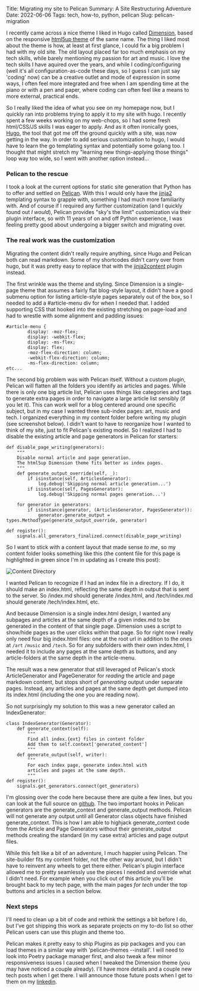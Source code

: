 Title: Migrating my site to Pelican
Summary: A Site Restructuring Adventure
Date: 2022-06-06
Tags: tech, how-to, python, pelican
Slug: pelican-migration

I recently came across a nice theme I liked in Hugo called [Dimension](https://github.com/your-identity/hugo-theme-dimension),
based on the responsive [html5up theme](https://html5up.net/dimension) of the same name.
The thing I liked most about the theme is how, at least at first glance, 
I could fix a big problem I had with my old site.
The old layout placed far too much emphasis on my tech skills, 
while barely mentioning my passion for art and music.
I love the tech skills I have aquired over the years, and while I coding/configuring 
(well it's all configuration-as-code these days, so I guess I can just say 'coding' now)
can be a creative outlet and mode of expression in some ways, 
I often feel more integrated and free when I am spending time at the piano or with a pen and paper,
where coding can often feel like a means to more external, practical ends.  

So I really liked the idea of what you see on my homepage now,
but I quickly ran into problems trying to apply it to my site with hugo.
I recently spent a few weeks working on my web-chops, so I had some fresh html/CSS/JS skills I was eager to apply.
And as it often ironically goes, [Hugo](https://gohugo.io/), 
the tool that got me off the ground quickly with a site, was now getting in the way.
In order to add serious customization to hugo, I would have to learn the go templating syntax and potentially some golang too.
I thought that might stretch my "learning new things-applying those things" loop way too wide, so I went with another option instead...

### Pelican to the rescue

I took a look at the current options for static site generation that Python has to offer and settled on [Pelican](https://blog.getpelican.com/).
With this I would only have the [jinja2](https://jinja.palletsprojects.com/) templating syntax to grapple with, something I had much more familiarity with.
And of course if I required any further customization (and I quickly found out *I would*), 
Pelican provides "sky's the limit" customization via their plugin interface, 
so with 11 years of on and off Python experience,
I was feeling pretty good about undergoing a bigger switch and migrating over.

### The real work was the customization

Migrating the content didn't really require anything, since Hugo and Pelican both can read markdown.
Some of my shortcodes didn't carry over from hugo, but it was pretty easy to replace that with the
[jinja2content](https://github.com/pelican-plugins/jinja2content) plugin instead.

The first wrinkle was the theme and styling.
Since Dimension is a single-page theme that assumes a fairly flat blog-style layout, 
it didn't have a good submenu option for listing article-style pages separately out of the box,
so I needed to add a #article-menu div for when I needed that.
I added supporting CSS that hooked into the existing stretching on page-load and
had to wrestle with some alignment and padding issues:

```
#article-menu {
		display: -moz-flex;
		display: -webkit-flex;
		display: -ms-flex;
		display: flex;
		-moz-flex-direction: column;
		-webkit-flex-direction: column;
		-ms-flex-direction: column;
etc...
```

The second big problem was with Pelican itself.
Without a custom plugin, Pelican will flatten all the folders you identify as articles and pages.
While there is only one big article list, 
Pelican uses things like categories and tags to generate extra pages in order
to navigate a large article list sensibly (if you let it).
This can work well for a blog centered around one specific subject, 
but in my case I wanted three sub-index pages: art, music and tech. 
I organized everything in my content folder before writing my plugin (see screenshot below).
I didn't want to have to reorganize how I wanted to think of my site,
just to fit Pelican's existing model.
So I realized I had to disable the existing article and page generators in Pelican for starters:

```
def disable_page_writing(generators):
    """
    Disable normal article and page generation.
    The html5up Dimension theme fits better as index pages.
    """
    def generate_output_override(self, _):
        if isinstance(self, ArticlesGenerator):
            log.debug('Skipping normal article generation...')
        if isinstance(self, PagesGenerator):
            log.debug('Skipping normal pages generation...')

    for generator in generators:
        if isinstance(generator, (ArticlesGenerator, PagesGenerator)):
            generator.generate_output = types.MethodType(generate_output_override, generator)

def register():
    signals.all_generators_finalized.connect(disable_page_writing)
```

So I want to stick with a content layout that made sense *to me*, 
so my content folder looks something like this
(the content file for this page is highlighted in green since I'm in updating as I create this post):

![Content Directory](/images/posts/pelican-migration/dirlayout.png)

I wanted Pelican to recognize if I had an index file in a directory.
If I do, it should make an index.html, reflecting the same depth in output that is sent to the server.
So /index.md should generate /index.html, and /tech/index.md should generate /tech/index.html, etc.

And because Dimension is a single index.html design, 
I wanted any subpages and articles at the same depth of a given index.md to be generated in the content of that single page.
Dimension uses a script to show/hide pages as the user clicks within that page.
So for right now I really only need four big index.html files: one at the root url in addition to the ones at `/art` `/music` and `/tech`.
So for any subfolders with their own index.html, 
I needed it to include any pages at the same depth as buttons,
and any article-folders at the same depth in the article-menu.

The result was a new generator that still leveraged of Pelican's
stock ArticleGenerator and PageGenerator for *reading* the article and page markdown content,
but stops short of *generating* output under separate pages.
Instead, any articles and pages at the same depth get dumped into its index.html (including the one you are reading now).

So not surprisingly my solution to this was a new generator called an IndexGenerator:

```
class IndexGenerator(Generator):
    def generate_context(self):
        """
        Find all index.{ext} files in content folder
        Add them to self.context['generated_content']
        """
    def generate_output(self, writer):
        """
        For each index page, generate index.html with 
        articles and pages at the same depth.
        """
def register():
    signals.get_generators.connect(get_generators)
```

I'm glossing over the code here because there are quite a few lines, 
but you can look at the full source on [github](https://github.com/exvertus/thomasflanigan).
The two important hooks in Pelican generators are the generate_context and generate_output methods.
Pelican will not generate any output until all Generator class objects have finished generate_context.
This is how I am able to highjack generate_context code from the Article and Page Generators
without their generate_output methods creating the standard (in my case extra) articles and page output files.

While this felt like a bit of an adventure, I much happier using Pelican. 
The site-builder fits my content folder, not the other way around, but I didn't have to reinvent any wheels to get there either.
Pelican's plugin interface allowed me to pretty seamlessly use the pieces I needed and override what I didn't need.
For example when you click out of this article you'll be brought back to my tech page,
with the main pages *for tech* under the top buttons and articles in a section below.
### Next steps

I'll need to clean up a bit of code and rethink the settings a bit before I do,
but I've got shipping this work as separate projects on my to-do list so other Pelican users can use this plugin and theme too.

Pelican makes it pretty easy to ship Plugins as pip packages
and you can load themes in a similar way with 'pelican-themes --install'.
I will need to look into Poetry package manager first, and also tweak a few minor responsiveness issues I caused when I tweaked the Dimension theme (you may have noticed a couple already). I'll have more details and a couple new tech posts when I get there.
I will announce those future posts when I get to them on my [linkedin](https://www.linkedin.com/in/thomas-flanigan/).
